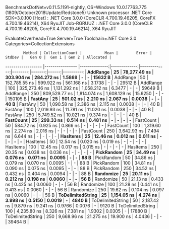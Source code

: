 
BenchmarkDotNet=v0.11.5.1191-nightly, OS=Windows 10.0.17763.775 (1809/October2018Update/Redstone5)
Unknown processor
.NET Core SDK=3.0.100
  [Host]     : .NET Core 3.0.0 (CoreCLR 4.700.19.46205, CoreFX 4.700.19.46214), X64 RyuJIT
  Job-RGRUUZ : .NET Core 3.0.0 (CoreCLR 4.700.19.46205, CoreFX 4.700.19.46214), X64 RyuJIT

EvaluateOverhead=True  Server=True  Toolchain=.NET Core 3.0  
Categories=CollectionExtensions  

            Method | CollectionCount |          Mean |        Error |       StdDev |   Gen 0 |  Gen 1 | Gen 2 | Allocated |
------------------ |---------------- |--------------:|-------------:|-------------:|--------:|-------:|------:|----------:|
          **AddRange** |              **25** |  **78,277.49 ns** |   **303.904 ns** |   **284.272 ns** |  **1.5869** |      **-** |     **-** |   **15632 B** |
          AddRange |              50 | 152,785.55 ns |   599.922 ns |   561.168 ns |  3.1738 |      - |     - |   29512 B |
          AddRange |             100 | 325,273.46 ns | 1,131.292 ns | 1,058.212 ns |  6.3477 |      - |     - |   59649 B |
          AddRange |             250 | 809,529.77 ns | 1,814.074 ns | 1,608.129 ns | 15.6250 |      - |     - |  150105 B |
           **FastAny** |              **25** |     **501.02 ns** |     **2.210 ns** |     **2.067 ns** |  **0.0038** |      **-** |     **-** |      **40 B** |
           FastAny |              50 |   1,090.58 ns |     2.386 ns |     2.115 ns |  0.0038 |      - |     - |      40 B |
           FastAny |             100 |   2,019.93 ns |    11.781 ns |    11.020 ns |  0.0038 |      - |     - |      40 B |
           FastAny |             250 |   5,749.52 ns |    10.021 ns |     9.374 ns |       - |      - |     - |      40 B |
         **FastCount** |              **25** |     **299.33 ns** |     **0.514 ns** |     **0.481 ns** |       **-** |      **-** |     **-** |         **-** |
         FastCount |              50 |     584.72 ns |     0.925 ns |     0.866 ns |       - |      - |     - |         - |
         FastCount |             100 |   1,319.60 ns |     2.274 ns |     2.016 ns |       - |      - |     - |         - |
         FastCount |             250 |   3,642.93 ns |     7.494 ns |     6.644 ns |       - |      - |     - |         - |
          **HasItems** |              **25** |      **12.46 ns** |     **0.012 ns** |     **0.011 ns** |       **-** |      **-** |     **-** |         **-** |
          HasItems |              50 |      12.54 ns |     0.020 ns |     0.019 ns |       - |      - |     - |         - |
          HasItems |             100 |      12.45 ns |     0.017 ns |     0.015 ns |       - |      - |     - |         - |
          HasItems |             250 |      20.35 ns |     0.038 ns |     0.036 ns |       - |      - |     - |         - |
        **PickRandom** |              **25** |      **34.49 ns** |     **0.076 ns** |     **0.071 ns** |  **0.0095** |      **-** |     **-** |      **88 B** |
        PickRandom |              50 |      34.86 ns |     0.079 ns |     0.070 ns |  0.0095 |      - |     - |      88 B |
        PickRandom |             100 |      34.81 ns |     0.090 ns |     0.075 ns |  0.0095 |      - |     - |      88 B |
        PickRandom |             250 |      34.52 ns |     0.432 ns |     0.404 ns |  0.0094 |      - |     - |      88 B |
         **Randomize** |              **25** |      **20.11 ns** |     **0.212 ns** |     **0.198 ns** |  **0.0060** |      **-** |     **-** |      **56 B** |
         Randomize |              50 |      21.13 ns |     0.433 ns |     0.425 ns |  0.0060 |      - |     - |      56 B |
         Randomize |             100 |      21.28 ns |     0.441 ns |     0.413 ns |  0.0060 |      - |     - |      56 B |
         Randomize |             250 |      19.62 ns |     0.104 ns |     0.097 ns |  0.0060 |      - |     - |      56 B |
 **ToDelimitedString** |              **25** |   **1,154.05 ns** |     **4.274 ns** |     **3.998 ns** |  **0.5150** | **0.0019** |     **-** |    **4840 B** |
 ToDelimitedString |              50 |   2,187.42 ns |     9.879 ns |     9.241 ns |  0.9766 | 0.0076 |     - |    9120 B |
 ToDelimitedString |             100 |   4,235.80 ns |     8.326 ns |     7.381 ns |  1.9302 | 0.0305 |     - |   17880 B |
 ToDelimitedString |             250 |   9,668.96 ns |    21.275 ns |    19.900 ns |  4.0436 |      - |     - |   39464 B |

